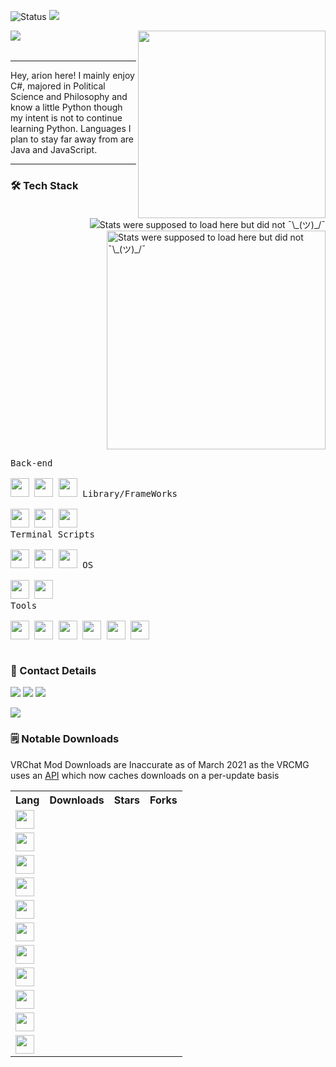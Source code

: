![Status](https://img.shields.io/badge/Status-Yes!-blue?style=for-the-badge)
<a href="https://github.com/Arion-Kun/">
	<img src="https://komarev.com/ghpvc/?username=Arion-Kun&style=for-the-badge">
</a>

<img align="left" src="https://readme-typing-svg.herokuapp.com?lines=Keep%20Coding!;CSharp%20|%20GoLang%20|%20Python;Always%20learning%20new%20things;Hope%20my%20work%20helps%20you%20achieve%20what%20you%20want!&width=500&height=50">

<img align="right" width="300" src="https://cdn.discordapp.com/attachments/857319153031315456/945032662987472906/bg_2.png">
<br><br>

<hr>
Hey, arion here! I mainly enjoy C#, majored in Political Science and Philosophy and know a little Python though my intent is not to continue learning Python. Languages I plan to stay far away from are Java and JavaScript.
<hr>

<p>
	<a href="https://youtu.be/K7XHy8nppf4">
		<img align="right" src="https://github-readme-stats.vercel.app/api/top-langs?username=Arion-Kun&show_icons=true&include_all_commits=true&show_icons=true&title_color=fff&icon_color=303030&text_color=fff&bg_color=303030&hide_border=false" alt="Stats were supposed to load here but did not ¯\_(ツ)_/¯" />
	  <img align="right" width="350" src="https://github-readme-stats.vercel.app/api?username=Arion-Kun&show_icons=true&include_all_commits=true&show_icons=true&title_color=fff&icon_color=303030&text_color=fff&bg_color=303030&hide_border=false" alt="Stats were supposed to load here but did not ¯\_(ツ)_/¯" />
	</a>
</p>
	
<h3>🛠 Tech Stack</h3>
<p style="display: inline-block;" align="left">
  <kbd>
    <kbd>Back-end</kbd>
    <br>
    <br>
	<a href="https://en.wikipedia.org/wiki/C_Sharp_(programming_language)"><img width="30px" src="https://cdn.jsdelivr.net/gh/devicons/devicon/icons/csharp/csharp-plain.svg" /></a>
	<a href="https://en.wikipedia.org/wiki/Go_(programming_language)"><img width="30px" src="https://cdn.jsdelivr.net/gh/devicons/devicon/icons/go/go-original-wordmark.svg" /></a>
	<a href="https://en.wikipedia.org/wiki/Python_(programming_language)"><img width="30px" src="https://cdn.jsdelivr.net/gh/devicons/devicon/icons/python/python-original.svg" /></a>
  </kbd>
  <kbd>
    <kbd>Library/FrameWorks</kbd>
    <br>
    <br>
	<a href="https://www.nuget.org/"><img width="30px" src="https://upload.wikimedia.org/wikipedia/commons/thumb/2/25/NuGet_project_logo.svg/64px-NuGet_project_logo.svg.png" /></a>
	<a href="https://www.tutorialsteacher.com/core/dotnet-core"><img width="30px" src="https://cdn.discordapp.com/attachments/857319153031315456/945022087196725298/dotnet-logo.png" /></a>
	<a href="https://en.wikipedia.org/wiki/.NET_Framework"><img width="30px" src="https://upload.wikimedia.org/wikipedia/commons/thumb/a/a3/.NET_Logo.svg/120px-.NET_Logo.svg.png" /></a>
  </kbd>
  <br>
  <kbd>
    <kbd>Terminal Scripts</kbd>
    <br>
    <br>
	<a href="https://en.wikipedia.org/wiki/Python_(programming_language)"><img width="30px" src="https://cdn.jsdelivr.net/gh/devicons/devicon/icons/python/python-original.svg" /></a>
	<a href="https://en.wikipedia.org/wiki/Bash_(Unix_shell)"><img width="30px" src="https://cdn.jsdelivr.net/gh/devicons/devicon/icons/bash/bash-original.svg" /></a>
	<a href="https://en.wikipedia.org/wiki/PowerShell"><img width="30px" src="https://upload.wikimedia.org/wikipedia/commons/thumb/a/af/PowerShell_Core_6.0_icon.png/121px-PowerShell_Core_6.0_icon.png" /></a>
  </kbd>
<kbd>
    <kbd>OS</kbd>
    <br>
    <br>
	<a href="http://en.wikipedia.org/wiki/Linux">
    <img width="30px" src="https://cdn.jsdelivr.net/gh/devicons/devicon/icons/linux/linux-original.svg" /></a>
	<a href="https://en.wikipedia.org/wiki/Microsoft_Windows">
    <img width="30px" src="https://cdn.jsdelivr.net/gh/devicons/devicon/icons/windows8/windows8-original.svg" /></a>
  </kbd>
<br>
  <kbd>
    <kbd>Tools</kbd>
    <br>
    <br>
	<a href="https://code.visualstudio.com/"><img width="30px" src="https://cdn.jsdelivr.net/gh/devicons/devicon/icons/vscode/vscode-original.svg" /></a>
	<a href="https://visualstudio.microsoft.com/"><img width="30px" src="https://cdn.jsdelivr.net/gh/devicons/devicon/icons/visualstudio/visualstudio-plain.svg"></a>
	<a href="https://www.jetbrains.com/rider/"><img width="30px" src="https://cdn.discordapp.com/attachments/857319153031315456/945027101000626236/svgexport-13.svg" /></a>
	<a href="https://www.jetbrains.com/go/"><img width="30px" src="https://cdn.discordapp.com/attachments/857319153031315456/945028868853596240/svgexport-9.svg"></a>
	<a href="https://www.jetbrains.com/pycharm/"><img width="30px" src="https://cdn.discordapp.com/attachments/857319153031315456/945029275269087342/svgexport-12.svg"></a>
	<a href="https://en.wikipedia.org/wiki/Git"><img width="30px" src="https://cdn.discordapp.com/attachments/857319153031315456/945031661744189440/git-icon-logo-png-transparent.png"></a>
  </kbd>
<br>
	
<h3>📲 Contact Details</h3>

<a href="https://discordapp.com/users/155396491853168640"><img src="https://img.shields.io/static/v1?label=arion&message=%231223&colorA=1e1e28&colorB=c9cbff&style=for-the-badge"></a>
<a href="https://youtu.be/K7XHy8nppf4?WhyWouldYouClickHere,YouAreAlreadyOnGithubBoomer!"><img src="https://img.shields.io/static/v1?label=Github&message=Arion-Kun&colorA=1e1e28&colorB=C0E4EC&style=for-the-badge"></a>
<a href="https://steamcommunity.com/id/Arion_Kun/"><img src="https://img.shields.io/static/v1?label=Steam&message=Arion&colorA=1e1e28&colorB=C0E4EC&style=for-the-badge"></a>
<p align="left"><img src="https://raw.githubusercontent.com/catppuccin/catppuccin/dev/assets/footers/gray0_ctp_on_line.svg?sanitize=true" /></p>

<h3>🗒️ Notable Downloads</h3>

<p>
    VRChat Mod Downloads are Inaccurate as of March 2021 as the VRCMG uses an <a href="https://api.vrcmg.com/v0/mods.json">API</a> which now caches downloads on a per-update basis<br>
</p>
<!-- Table -->
	<table>
        <tr>
            <th>Lang</th>
            <th>Downloads</th>
            <th>Stars</th>
            <th>Forks</th>
        </tr>
        <!-- C# Stuff -->
        <!-- PostProcessing+ -->
        <tr>
            <td>
                <a href="https://en.wikipedia.org/wiki/C_Sharp_(programming_language)">
                <img width="30" heigh="30" src="https://upload.wikimedia.org/wikipedia/commons/thumb/0/0d/C_Sharp_wordmark.svg/120px-C_Sharp_wordmark.svg.png"/>
            </td>
            <td>
                <a href="https://github.com/Arion-Kun/PostProcessing">
                <img alt="" src="https://img.shields.io/github/downloads/arion-kun/PostProcessing/total?colorA=1e1e28&colorB=129415&label=Post Processing%2b&style=for-the-badge">
            </td>
            <td>
                <img alt="" src="https://img.shields.io/github/stars/arion-kun/PostProcessing?colorA=1e1e28&colorB=c9cbff&style=for-the-badge">
            </td>
            <td>
                <img alt="" src="https://img.shields.io/github/forks/arion-kun/PostProcessing?colorA=1e1e28&colorB=c9cbff&style=for-the-badge">
            </td>
            </a>
        </tr>
        <!-- MicSensitivity -->
       <tr>
            <td>
                <a href="https://en.wikipedia.org/wiki/C_Sharp_(programming_language)">
                <img width="30" heigh="30" src="https://upload.wikimedia.org/wikipedia/commons/thumb/0/0d/C_Sharp_wordmark.svg/120px-C_Sharp_wordmark.svg.png"/>
            </td>
            <td>
                <a href="https://github.com/Arion-Kun/MicSensitivity">
                <img alt="" src="https://img.shields.io/github/downloads/arion-kun/MicSensitivity/total?colorA=1e1e28&colorB=129415&label=Mic Sensitivity&style=for-the-badge">
            </td>
            <td>
                <img alt="" src="https://img.shields.io/github/stars/arion-kun/MicSensitivity?colorA=1e1e28&colorB=c9cbff&style=for-the-badge">
            </td>
            <td>
                <img alt="" src="https://img.shields.io/github/forks/arion-kun/MicSensitivity?colorA=1e1e28&colorB=c9cbff&style=for-the-badge">
            </td>
            </a>
        </tr>
        <!-- ToggleMicIcon -->
        <tr>
            <td>
                <a href="https://en.wikipedia.org/wiki/C_Sharp_(programming_language)">
                <img width="30" heigh="30" src="https://upload.wikimedia.org/wikipedia/commons/thumb/0/0d/C_Sharp_wordmark.svg/120px-C_Sharp_wordmark.svg.png"/>
            </td>
            <td>
                <a href="https://github.com/Arion-Kun/ToggleMicIcon">
                <img alt="" src="https://img.shields.io/github/downloads/arion-kun/ToggleMicIcon/total?colorA=1e1e28&colorB=129415&label=Toggle Mic Icon&style=for-the-badge">
            </td>
            <td>
                <img alt="" src="https://img.shields.io/github/stars/arion-kun/ToggleMicIcon?colorA=1e1e28&colorB=c9cbff&style=for-the-badge">
            </td>
            <td>
                <img alt="" src="https://img.shields.io/github/forks/arion-kun/ToggleMicIcon?colorA=1e1e28&colorB=c9cbff&style=for-the-badge">
            </td>
            </a>
        </tr>
        <!-- ToggleUIStickers -->
        <tr>
            <td>
                <a href="https://en.wikipedia.org/wiki/C_Sharp_(programming_language)">
                <img width="30" heigh="30" src="https://upload.wikimedia.org/wikipedia/commons/thumb/0/0d/C_Sharp_wordmark.svg/120px-C_Sharp_wordmark.svg.png"/>
            </td>
            <td>
                <a href="https://github.com/Arion-Kun/ToggleUIStickers">
                <img alt="" src="https://img.shields.io/github/downloads/arion-kun/ToggleUIStickers/total?colorA=1e1e28&colorB=129415&label=Toggle UI Stickers&style=for-the-badge">
            </td>
            <td>
                <img alt="" src="https://img.shields.io/github/stars/arion-kun/ToggleUIStickers?colorA=1e1e28&colorB=c9cbff&style=for-the-badge">
            </td>
            <td>
                <img alt="" src="https://img.shields.io/github/forks/arion-kun/ToggleUIStickers?colorA=1e1e28&colorB=c9cbff&style=for-the-badge">
            </td>
            </a>
        </tr>
        <!-- ConsoleEncodingFix -->
        <tr>
            <td>
                <a href="https://en.wikipedia.org/wiki/C_Sharp_(programming_language)">
                <img width="30" heigh="30" src="https://upload.wikimedia.org/wikipedia/commons/thumb/0/0d/C_Sharp_wordmark.svg/120px-C_Sharp_wordmark.svg.png"/>
            </td>
            <td>
                <a href="https://github.com/Arion-Kun/ConsoleEncodingFix">
                <img alt="" src="https://img.shields.io/github/downloads/arion-kun/ConsoleEncodingFix/total?colorA=1e1e28&colorB=129415&label=Console Encoding Fix&style=for-the-badge">
            </td>
            <td>
                <img alt="" src="https://img.shields.io/github/stars/arion-kun/ConsoleEncodingFix?colorA=1e1e28&colorB=c9cbff&style=for-the-badge">
            </td>
            <td>
                <img alt="" src="https://img.shields.io/github/forks/arion-kun/ConsoleEncodingFix?colorA=1e1e28&colorB=c9cbff&style=for-the-badge">
            </td>
            </a>
        </tr>
                <!-- WingStateSaver -->
        <tr>
            <td>
                <a href="https://en.wikipedia.org/wiki/C_Sharp_(programming_language)">
                <img width="30" heigh="30" src="https://upload.wikimedia.org/wikipedia/commons/thumb/0/0d/C_Sharp_wordmark.svg/120px-C_Sharp_wordmark.svg.png"/>
            </td>
            <td>
                <a href="https://github.com/Arion-Kun/WingStateSaver">
                <img alt="" src="https://img.shields.io/github/downloads/arion-kun/WingStateSaver/total?colorA=1e1e28&colorB=129415&label=Wing State Saver&style=for-the-badge">
            </td>
            <td>
                <img alt="" src="https://img.shields.io/github/stars/arion-kun/WingStateSaver?colorA=1e1e28&colorB=c9cbff&style=for-the-badge">
            </td>
            <td>
                <img alt="" src="https://img.shields.io/github/forks/arion-kun/WingStateSaver?colorA=1e1e28&colorB=c9cbff&style=for-the-badge">
            </td>
            </a>
        </tr>
        <!-- ResizePls -->
        <tr>
            <td>
                <a href="https://en.wikipedia.org/wiki/C_Sharp_(programming_language)">
                <img width="30" heigh="30" src="https://upload.wikimedia.org/wikipedia/commons/thumb/0/0d/C_Sharp_wordmark.svg/120px-C_Sharp_wordmark.svg.png"/>
            </td>
            <td>
                <a href="https://github.com/Arion-Kun/ResizePls">
                <img alt="" src="https://img.shields.io/github/downloads/arion-kun/ResizePls/total?colorA=1e1e28&colorB=129415&label=Resize Pls&style=for-the-badge">
            </td>
            <td>
                <img alt="" src="https://img.shields.io/github/stars/arion-kun/ResizePls?colorA=1e1e28&colorB=c9cbff&style=for-the-badge">
            </td>
            <td>
                <img alt="" src="https://img.shields.io/github/forks/arion-kun/ResizePls?colorA=1e1e28&colorB=c9cbff&style=for-the-badge">
            </td>
            </a>
        </tr>
        <!-- StartupManager -->
        <tr>
            <td>
                <a href="https://en.wikipedia.org/wiki/C_Sharp_(programming_language)">
                <img width="30" heigh="30" src="https://upload.wikimedia.org/wikipedia/commons/thumb/0/0d/C_Sharp_wordmark.svg/120px-C_Sharp_wordmark.svg.png"/>
            </td>
            <td>
                <a href="https://github.com/Arion-Kun/StartupManager">
                <img alt="" src="https://img.shields.io/github/downloads/arion-kun/StartupManager/total?colorA=1e1e28&colorB=129415&label=Startup Manager&style=for-the-badge">
            </td>
            <td>
                <img alt="" src="https://img.shields.io/github/stars/arion-kun/StartupManager?colorA=1e1e28&colorB=c9cbff&style=for-the-badge">
            </td>
            <td>
                <img alt="" src="https://img.shields.io/github/forks/arion-kun/StartupManager?colorA=1e1e28&colorB=c9cbff&style=for-the-badge">
            </td>
            </a>
        </tr>
        <!-- RainmeterWrapper -->
        <tr>
            <td>
                <a href="https://en.wikipedia.org/wiki/C_Sharp_(programming_language)">
                <img width="30" heigh="30" src="https://upload.wikimedia.org/wikipedia/commons/thumb/0/0d/C_Sharp_wordmark.svg/120px-C_Sharp_wordmark.svg.png"/>
            </td>
            <td>
                <a href="https://github.com/Arion-Kun/RainmeterWrapper">
                <img alt="" src="https://img.shields.io/github/downloads/arion-kun/RainmeterWrapper/total?colorA=1e1e28&colorB=129415&label=Rainmeter Wrapper&style=for-the-badge">
            </td>
            <td>
                <img alt="" src="https://img.shields.io/github/stars/arion-kun/RainmeterWrapper?colorA=1e1e28&colorB=c9cbff&style=for-the-badge">
            </td>
            <td>
                <img alt="" src="https://img.shields.io/github/forks/arion-kun/RainmeterWrapper?colorA=1e1e28&colorB=c9cbff&style=for-the-badge">
            </td>
            </a>
        </tr>
        <!-- GoLang Stuff -->
        <!-- GoZippy -->
        <tr>
            <td>
                <a href="https://en.wikipedia.org/wiki/Go_(programming_language)">
                <img width="30" heigh="30"  src="https://upload.wikimedia.org/wikipedia/commons/thumb/0/05/Go_Logo_Blue.svg/215px-Go_Logo_Blue.svg.png"/>
            </td>
            <td>
                <a href="https://github.com/Arion-Kun/GoZippy">
                <img alt="" src="https://img.shields.io/github/downloads/arion-kun/GoZippy/total?colorA=1e1e28&colorB=38ADD8&label=Go Zippy&style=for-the-badge">
            </td>
            <td>
                <img alt="" src="https://img.shields.io/github/stars/arion-kun/GoZippy?colorA=1e1e28&colorB=c9cbff&style=for-the-badge">
            </td>
            <td>
                <img alt="" src="https://img.shields.io/github/forks/arion-kun/GoZippy?colorA=1e1e28&colorB=c9cbff&style=for-the-badge">
            </td>
            </a>
        </tr>
        <!-- GoLaunch -->
        <tr>
            <td>
                <a href="https://en.wikipedia.org/wiki/Go_(programming_language)">
                <img width="30" heigh="30"  src="https://upload.wikimedia.org/wikipedia/commons/thumb/0/05/Go_Logo_Blue.svg/215px-Go_Logo_Blue.svg.png"/>
            </td>
            <td>
                <a href="https://github.com/Arion-Kun/GoLaunch">
                <img alt="" src="https://img.shields.io/github/downloads/arion-kun/GoLaunch/total?colorA=1e1e28&colorB=38ADD8&label=Go Launch&style=for-the-badge">
            </td>
            <td>
                <img alt="" src="https://img.shields.io/github/stars/arion-kun/GoLaunch?colorA=1e1e28&colorB=c9cbff&style=for-the-badge">
            </td>
            <td>
                <img alt="" src="https://img.shields.io/github/forks/arion-kun/GoLaunch?colorA=1e1e28&colorB=c9cbff&style=for-the-badge">
            </td>
            </a>
        </tr>
    </table>
</p>
